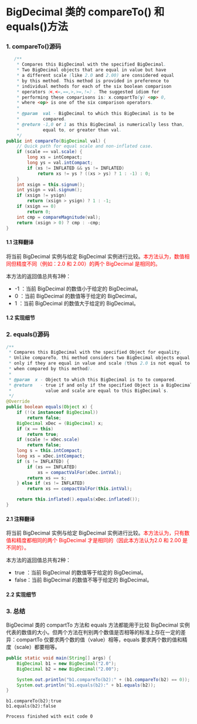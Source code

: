 # BigDecimal 类的 compareTo() 和 equals()方法

### 1. compareTo()源码

```java
   /**
    * Compares this BigDecimal with the specified BigDecimal. 
    * Two BigDecimal objects that are equal in value but have 
    * a different scale (like 2.0 and 2.00) are considered equal
    * by this method. This method is provided in preference to 
    * individual methods for each of the six boolean comparison 
    * operators（<,<=,==,>,>=,!=）. The suggested idiom for 
    * performing these comparisons is: x.compartTo(y) <op> 0, 
    * where <op> is one of the six comparison operators.
    * 
    * @param  val - BigDecimal to which this BigDecimal is to be 
    *         compared.
    * @return -1,0 or 1 as this BigDecimal is numerically less than,
    *         equal to, or greater than val.
    */
public int compareTo(BigDecimal val) {
    // Quick path for equal scale and non-inflated case.
    if (scale == val.scale) {
        long xs = intCompact;
        long ys = val.intCompact;
        if (xs != INFLATED && ys != INFLATED)
            return xs != ys ? ((xs > ys) ? 1 : -1) : 0;
    }
    int xsign = this.signum();
    int ysign = val.signum();
    if (xsign != ysign)
        return (xsign > ysign) ? 1 : -1;
    if (xsign == 0)
        return 0;
    int cmp = compareMagnitude(val);
    return (xsign > 0) ? cmp : -cmp;
}
```

#### 1.1 注释翻译

将当前 BigDecimal 实例与给定 BigDecimal 实例进行比较。<font color = red>本方法认为，数值相同但精度不同（例如：2.0 和 2.00）的两个 BigDecimal 是相同的。</font> 

本方法的返回值总共有3种：

- -1 ：当前 BigDecimal 的数值小于给定的 BigDecimal。
- 0  ：当前 BigDecimal 的数值等于给定的 BigDecimal。
- 1  ：当前 BigDecimal 的数值大于给定的 BigDecimal。

#### 1.2 实现细节



### 2. equals()源码

```java
/**
 * Compares this BigDecimal with the specified Object for equality. 
 * Unlike compareTo, thi method considers two BigDecimal objects equal
 * only if they are equal in value and scale (thus 2.0 is not equal to 2.00
 * when compared by this method).
 * 
 * @param  x - Object to which this BigDecimal is to to compared.
 * @return   - true if and only if the specified Object is a BigDecimal whose 
 *             value and scale are equal to this BigDecimal`s.
 */
@Override
public boolean equals(Object x) {
    if (!(x instanceof BigDecimal))
        return false;
    BigDecimal xDec = (BigDecimal) x;
    if (x == this)
        return true;
    if (scale != xDec.scale)
        return false;
    long s = this.intCompact;
    long xs = xDec.intCompact;
    if (s != INFLATED) {
        if (xs == INFLATED)
            xs = compactValFor(xDec.intVal);
        return xs == s;
    } else if (xs != INFLATED)
        return xs == compactValFor(this.intVal);

    return this.inflated().equals(xDec.inflated());
}
```

#### 2.1 注释翻译

将当前 BigDecimal 实例与给定 BigDecimal 实例进行比较。<font color = red>本方法认为，只有数值和精度都相同的两个 BigDecimal 才是相同的（因此本方法认为2.0 和 2.00 是不同的）。</font> 

本方法的返回值总共有2种：

- true ：当前 BigDecimal 的数值等于给定的 BigDecimal。
- false：当前 BigDecimal 的数值不等于给定的 BigDecimal。

#### 2.2 实现细节

### 3. 总结

BigDecimal 类的 compartTo 方法和 equals 方法都能用于比较 BigDecimal 实例代表的数值的大小。但两个方法在判别两个数值是否相等的标准上存在一定的差异：compartTo 仅要求两个数的值（value）相等，equals 要求两个数的值和精度（scale）都要相等。

```java
public static void main(String[] args) {
    BigDecimal b1 = new BigDecimal("2.0");
    BigDecimal b2 = new BigDecimal("2.00");

    System.out.println("b1.compareTo(b2):" + (b1.compareTo(b2) == 0));
    System.out.println("b1.equals(b2):" + b1.equals(b2));
}
```

```
b1.compareTo(b2):true
b1.equals(b2):false

Process finished with exit code 0
```

